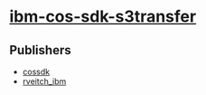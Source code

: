 # [ibm-cos-sdk-s3transfer](https://pypi.org/project/ibm-cos-sdk-s3transfer)



## Publishers
- [cossdk](https://pypi.org/user/cossdk)
- [rveitch_ibm](https://pypi.org/user/rveitch_ibm)

